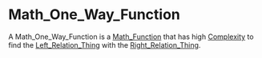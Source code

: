 # Math_One_Way_Function

A Math_One_Way_Function is a [Math_Function](13000011.md) that has high [Complexity](60013.md) to find the [Left_Relation_Thing](60090.md) with the [Right_Relation_Thing](60091.md).
